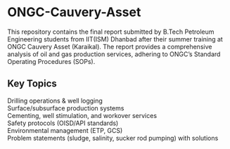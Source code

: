 # ONGC-Cauvery-Asset
This repository contains the final report submitted by B.Tech Petroleum Engineering students from IIT(ISM) Dhanbad after their summer training at ONGC Cauvery Asset (Karaikal). The report provides a comprehensive analysis of oil and gas production services, adhering to ONGC’s Standard Operating Procedures (SOPs).

## Key Topics  
Drilling operations & well logging  
Surface/subsurface production systems  
Cementing, well stimulation, and workover services  
Safety protocols (OISD/API standards)  
Environmental management (ETP, GCS)  
Problem statements (sludge, salinity, sucker rod pumping) with solutions  

